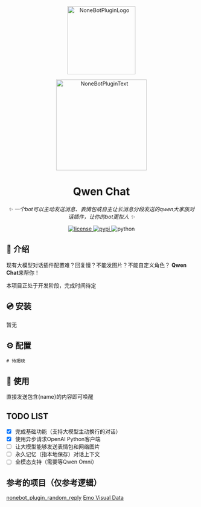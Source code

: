 <div align="center">
  <a href="https://v2.nonebot.dev/store"><img src="https://github.com/A-kirami/nonebot-plugin-template/blob/resources/nbp_logo.png" width="180" height="180" alt="NoneBotPluginLogo"></a>
  <br>
  <p><img src="https://github.com/A-kirami/nonebot-plugin-template/blob/resources/NoneBotPlugin.svg" width="240" alt="NoneBotPluginText"></p>
</div>

<div align="center">

# Qwen Chat

_✨ 一个bot可以主动发送消息、表情包或自主让长消息分段发送的qwen大家族对话插件，让你的bot更拟人 ✨_


</a>
<a href="https://github.com/Ekac00/nonebot-plugin-qwen-chat/blob/main/LICENSE">
    <img src="https://img.shields.io/github/license/Ekac00/nonebot-plugin-qwen-chat.svg" alt="license">
</a>
<a href="https://pypi.python.org/pypi/nonebot-plugin-qwen-chat">
    <img src="https://img.shields.io/pypi/v/nonebot-plugin-qwen-chat.svg" alt="pypi">
</a>
<img src="https://img.shields.io/badge/python-3.9+-blue.svg" alt="python">

</div>



## 📖 介绍

现有大模型对话插件配置难？回复慢？不能发图片？不能自定义角色？
**Qwen Chat**来帮你！

本项目正处于开发阶段，完成时间待定

## 💿 安装
暂无
<!--<details open>
<summary>使用 nb-cli 安装（推荐）</summary>
在 nonebot2 项目的根目录下打开命令行, 输入以下指令即可安装

    nb plugin install nonebot-plugin-qwen-chat

</details>

<details>
<summary>使用PIP安装</summary>
在 nonebot2 项目的插件目录下, 打开命令行, 输入安装命令

    pip install nonebot-plugin-qwen-chat

打开 nonebot2 项目根目录下的 `pyproject.toml` 文件, 在 `[tool.nonebot]` 部分追加写入

    plugins = ["nonebot_plugin_qwen-chat"]


</details>-->

## ⚙️ 配置

```
# 待揭晓
```

## 🎉 使用
直接发送包含{name}的内容即可唤醒

## TODO LIST

 - [x] 完成基础功能（支持大模型主动换行的对话）
 - [x] 使用异步请求OpenAI Python客户端
 - [ ] 让大模型能够发送表情包和网络图片
 - [ ] 永久记忆（指本地保存）对话上下文
 - [ ] 全模态支持（需要等Qwen Omni）

## 参考的项目（仅参考逻辑）
[nonebot_plugin_random_reply](https://github.com/Alpaca4610/nonebot_plugin_random_reply)
[Emo Visual Data](https://github.com/LLM-Red-Team/emo-visual-data)

<!--## 二次开发声明
任何基于本项目的修改版本需满足：
- 保留原作者 糕蛋\Ekac_ 的版权声明；
- 不得删除或隐藏原始项目链接；
- 不得声称修改版本为独立原创作品。
-->

